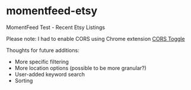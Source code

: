 # momentfeed-etsy
MomentFeed Test - Recent Etsy Listings

Please note: I had to enable CORS using Chrome extension [CORS Toggle](https://chrome.google.com/webstore/detail/cors-toggle/omcncfnpmcabckcddookmnajignpffnh)

Thoughts for future additions:
- More specific filtering
- More location options (possible to be more granular?)
- User-added keyword search
- Sorting